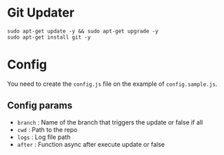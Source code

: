 # Git Updater

```
sudo apt-get update -y && sudo apt-get upgrade -y
sudo apt-get install git -y
```

# Config

You need to create the `config.js` file on the example of `config.sample.js`.

## Config params

- `branch` : Name of the branch that triggers the update or false if all
- `cwd`    : Path to the repo
- `logs`   : Log file path
- `after`  : Function async after execute update or false

